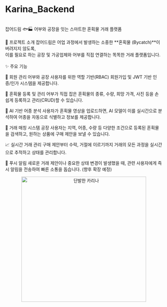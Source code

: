 ﻿# Karina_Backend

<br>
<div>
잡어드림 🐟🏭
어부와 공장을 잇는 스마트한 혼획물 거래 플랫폼
</div>

<br>
📖 프로젝트 소개
잡어드림은 어업 과정에서 발생하는 소중한 **혼획물 (Bycatch)**이 버려지지 않도록, <br>
이를 필요로 하는 공장 및 가공업체와 어부를 직접 연결하는 똑똑한 거래 플랫폼입니다.
<br>

<br>
✨ 주요 기능

👤 회원 관리
어부와 공장 사용자를 위한 역할 기반(RBAC) 회원가입 및 JWT 기반 인증/인가 시스템을 제공합니다.

📝 혼획물 등록 및 관리
어부가 직접 잡은 혼획물의 종류, 수량, 희망 가격, 사진 등을 손쉽게 등록하고 관리(CRUD)할 수 있습니다.

🤖 AI 기반 어종 분석
사용자가 혼획물 영상을 업로드하면, AI 모델이 이를 실시간으로 분석하여 어종을 자동으로 식별하고 정보를 제공합니다.

🤝 거래 매칭 시스템
공장 사용자는 지역, 어종, 수량 등 다양한 조건으로 등록된 혼획물을 검색하고, 원하는 상품에 구매 제안을 보낼 수 있습니다.

📈 실시간 거래 관리
구매 제안부터 수락, 거절에 이르기까지 거래의 모든 과정을 실시간으로 추적하고 상태를 관리합니다.

🔔 푸시 알림
새로운 거래 제안이나 중요한 상태 변경이 발생했을 때, 관련 사용자에게 즉시 알림을 전송하여 빠른 소통을 돕습니다. (향후 확장 예정)
 
<p align="center">
 <img src="https://cdn.spotvnews.co.kr/news/photo/202502/732160_1163001_946.jpg" alt="단발한 카리나" width="400px"/>
</p>





